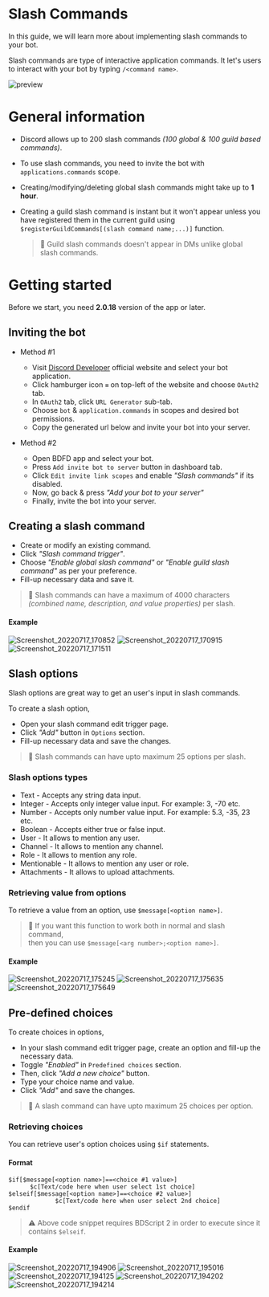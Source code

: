 # Slash Commands
In this guide, we will learn more about implementing slash commands to your bot.

Slash commands are type of interactive application commands. It let's users to interact with your bot by typing `/<command name>`.

![preview](https://i.imgur.com/kLNyEby.jpg) 

# General information
- Discord allows up to 200 slash commands _(100 global & 100 guild based commands)_.
- To use slash commands, you need to invite the bot with `applications.commands` scope.
- Creating/modifying/deleting global slash commands might take up to **1 hour**.
- Creating a guild slash command is instant but it won't appear unless you have registered them in the current guild using `$registerGuildCommands[(slash command name;...)]` function.


    > 📝 Guild slash commands doesn't appear in DMs unlike global slash commands.
# Getting started
Before we start, you need **2.0.18** version of the app or later.

## Inviting the bot
- Method #1
   - Visit [Discord Developer](https://discord.com/developers/applications) official website and select your bot application.
   - Click hamburger icon `≡` on top-left of the website and choose `OAuth2` tab.
   - In `OAuth2` tab, click `URL Generator` sub-tab.
   - Choose `bot` & `application.commands` in scopes and desired bot permissions.
   - Copy the generated url below and invite your bot into your server.

- Method #2
   - Open BDFD app and select your bot.
   - Press `Add invite bot to server` button in dashboard tab.
   - Click `Edit invite link scopes` and enable *"Slash commands"* if its disabled.
   - Now, go back & press *"Add your bot to your server"*
   - Finally, invite the bot into your server.

## Creating a slash command
- Create or modify an existing command.
- Click *"Slash command trigger"*.
- Choose *"Enable global slash command"* or *"Enable guild slash command"* as per your preference.
- Fill-up necessary data and save it.

> 📝 Slash commands can have a maximum of 4000 characters _(combined name, description, and value properties)_ per slash.

#### Example

![Screenshot_20220717_170852](https://user-images.githubusercontent.com/95774950/179396882-832a7158-f3db-46f2-bf38-2f5a3125c201.png)
![Screenshot_20220717_170915](https://user-images.githubusercontent.com/95774950/179396889-d9891b2a-74dd-4454-97b5-75eee1d12db0.png)
![Screenshot_20220717_171511](https://user-images.githubusercontent.com/95774950/179396894-e8b8e0c7-fe73-4f0b-8787-d40f8d3df630.png)


## Slash options
Slash options are great way to get an user's input in slash commands.

To create a slash option,
- Open your slash command edit trigger page.
- Click *"Add"* button in `Options` section.
- Fill-up necessary data and save the changes.

> 📝 Slash commands can have upto maximum 25 options per slash.

### Slash options types

- Text - Accepts any string data input.
- Integer - Accepts only integer value input. For example: 3, -70 etc.
- Number - Accepts only number value input. For example: 5.3, -35, 23 etc.
- Boolean - Accepts either true or false input.
- User - It allows to mention any user.
- Channel - It allows to mention any channel.
- Role - It allows to mention any role.
- Mentionable - It allows to mention any user or role.
- Attachments - It allows to upload attachments.

### Retrieving value from options
To retrieve a value from an option, use  `$message[<option name>]`.

> 📝 If you want this function to work both in normal and slash command,\
then you can use `$message[<arg number>;<option name>]`.

#### Example

![Screenshot_20220717_175245](https://user-images.githubusercontent.com/95774950/179398313-cec8420e-942b-4184-8b8b-c813584cb420.png)
![Screenshot_20220717_175635](https://user-images.githubusercontent.com/95774950/179398322-d9a27169-0030-458d-8abc-ed4462637862.png)
![Screenshot_20220717_175649](https://user-images.githubusercontent.com/95774950/179398327-6c1f1c00-205f-4dcf-a0ce-08cefed5c937.png)

## Pre-defined choices

To create choices in options,
- In your slash command edit trigger page, create an option and fill-up the necessary data.
- Toggle *"Enabled"* in `Predefined choices` section.
- Then, click *"Add a new choice"* button.
- Type your choice name and value.
- Click *"Add"* and save the changes.

> 📝 A slash command can have upto maximum 25 choices per option.

### Retrieving choices
You can retrieve user's option choices using `$if` statements.

#### Format
```
$if[$message[<option name>]==<choice #1 value>]
      $c[Text/code here when user select 1st choice]
$elseif[$message[<option name>]==<choice #2 value>]
             $c[Text/code here when user select 2nd choice]
$endif
```

> ⚠️ Above code snippet requires BDScript 2 in order to execute since it contains `$elseif`.

#### Example
![Screenshot_20220717_194906](https://user-images.githubusercontent.com/95774950/179402684-17c15db5-fcd5-408d-9f20-86e31ccfbbb4.png)
![Screenshot_20220717_195016](https://user-images.githubusercontent.com/95774950/179402739-230b6b25-57a2-4c4f-bdad-2732ee988fbf.png)
![Screenshot_20220717_194125](https://user-images.githubusercontent.com/95774950/179402565-cc6bb202-7197-45cb-8b20-d44ca8080d27.png)
![Screenshot_20220717_194202](https://user-images.githubusercontent.com/95774950/179402575-a308ac57-6e29-4b83-8e8c-31970a508daa.png)
![Screenshot_20220717_194214](https://user-images.githubusercontent.com/95774950/179402578-608de95d-4799-4ca8-af70-dca9ca6769dd.png)
